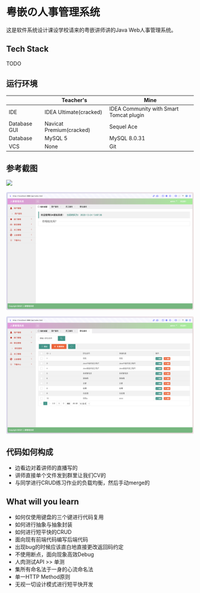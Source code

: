 # 粤嵌の人事管理系统

这是软件系统设计课设学校请来的粤嵌讲师讲的Java Web人事管理系统。

## Tech Stack

TODO

## 运行环境

|              | Teacher's                | Mine                                    |
|--------------|--------------------------|-----------------------------------------|
| IDE          | IDEA Ultimate(cracked)   | IDEA Community with Smart Tomcat plugin |
| Database GUI | Navicat Premium(cracked) | Sequel Ace                              |
| Database     | MySQL 5                  | MySQL 8.0.31                            |
| VCS          | None                     | Git                                     |

## 参考截图

![](./assets/Screenshot%202022-12-24%20at%2011.03.10.png)

![](./assets/Screenshot%202022-12-24%20at%2013.07.36.png)

![](./assets/Screenshot%202022-12-24%20at%2013.07.24.png)

## 代码如何构成

- 边看边对着讲师的直播写的
- 讲师直接单个文件发到群里让我们CV的
- 与同学进行CRUD练习作业的负载均衡，然后手动merge的

## What will you learn

- 如何仅使用键盘的三个键进行代码复用
- 如何进行抽象与抽象封装
- 如何进行短平快的CRUD
- 面向现有前端代码编写后端代码
- 出现bug的时候应该直白地直接更改返回码约定
- 不使用断点，面向现象高效Debug
- 人肉测试API >> 单测
- 集所有命名法于一身的心流命名法
- 单一HTTP Method原则
- 无视一切设计模式进行短平快开发
